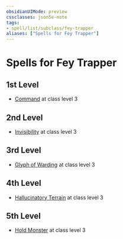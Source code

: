 ```yaml
---
obsidianUIMode: preview
cssclasses: json5e-note
tags:
- spell/list/subclass/fey-trapper
aliases: ["Spells for Fey Trapper"]
---
```

# Spells for Fey Trapper

## 1st Level

- [Command](command "PHB") at class level 3

## 2nd Level

- [Invisibility](invisibility "PHB") at class level 3

## 3rd Level

- [Glyph of Warding](glyph-of-warding "PHB") at class level 3

## 4th Level

- [Hallucinatory Terrain](hallucinatory-terrain "PHB") at class level 3

## 5th Level

- [Hold Monster](hold-monster "PHB") at class level 3